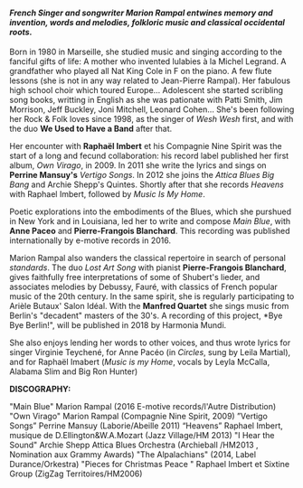 #### *French Singer and songwriter Marion Rampal entwines memory and invention, words and melodies, folkloric music and classical occidental roots.*

 
Born in 1980 in Marseille, she studied music and singing according to the fanciful gifts of life: A mother who invented lulabies à la Michel Legrand. A grandfather who played all Nat King Cole in F on the piano. A few flute lessons (she is not in any way related to Jean-Pierre Rampal). Her fabulous high school choir which toured Europe… 
Adolescent she started scribling song books, writting in English as she was pationate with Patti Smith, Jim Morrison, Jeff Buckley, Joni Mitchell, Leonard Cohen… She's been following her Rock & Folk loves since 1998, as the singer of *Wesh Wesh* first, and with the duo **We Used to Have a Band** after that.

Her encounter with **Raphaël Imbert** et his Compagnie Nine Spirit was the start of a long and fecund collaboration: his record label published her first album, *Own Virago*, in 2009. In 2011 she write the lyrics and sings on **Perrine Mansuy's** *Vertigo Songs*. In 2012 she joins the *Attica Blues Big Bang* and Archie Shepp's Quintes. Shortly after that she records *Heavens* with Raphael Imbert, followed by *Music Is My Home*.

Poetic explorations into the embodiments of the Blues, which she purshued in New York and in Louisiana, led her to write and compose *Main Blue*, with **Anne Paceo** and **Pierre-Frangois Blanchard**. This recording was published internationally by e-motive records in 2016.

Marion Rampal also wanders the classical repertoire in search of personal *standards*. The duo *Lost Art Song* with pianist **Pierre-Frangois Blanchard**, gives  faithfully free interpretations of some of Shubert's lieder,  and associates melodies by Debussy, Fauré, with classics of French popular music of the 20th century. In the same spirit, she is regularly participating to Arièle Butaux' Salon Idéal. With the **Manfred Quartet** she sings music from Berlin's "decadent" masters of the 30's. A recording of this project, *Bye Bye Berlin!", will be published in 2018 by Harmonia Mundi.

She also enjoys lending her words to other voices, and thus wrote lyrics for singer Virginie Teychené, for Anne Pacéo (in *Circles*, sung by Leila Martial), and for Raphaël Imabert (*Music is my Home*, vocals by Leyla McCalla, Alabama Slim and Big Ron Hunter)

**DISCOGRAPHY:**

"Main Blue" Marion Rampal (2016 E-motive records/l'Autre Distribution)
"Own Virago" Marion Rampal (Compagnie Nine Spirit, 2009)
”Vertigo Songs” Perrine Mansuy (Laborie/Abeille 2011)
“Heavens” Raphael Imbert, musique de D.Ellington&W.A.Mozart (Jazz Village/HM 2013)
"I Hear the Sound" Archie Shepp Attica Blues Orchestra (Archieball /HM2013 , Nomination aux Grammy Awards) 
"The Alpalachians" (2014, Label Durance/Orkestra)
"Pieces for Christmas Peace " Raphael Imbert et Sixtine Group (ZigZag Territoires/HM2006)
